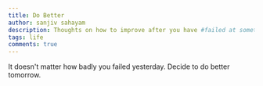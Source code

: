 ```yaml
---
title: Do Better
author: sanjiv sahayam
description: Thoughts on how to improve after you have #failed at something.
tags: life
comments: true
---
```


It doesn't matter how badly you failed yesterday. Decide to do better tomorrow.
